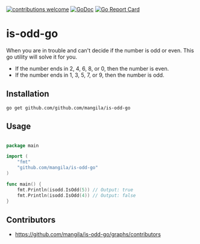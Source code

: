 [![contributions welcome](https://img.shields.io/badge/contributions-welcome-brightgreen.svg?style=flat)](https://github.com/mangila/is-odd-go/issues)
[![GoDoc](https://godoc.org/github.com/Pallinder/go-randomdata?status.svg)](https://godoc.org/github.com/mangila/is-odd-go)
[![Go Report Card](https://goreportcard.com/badge/github.com/Pallinder/go-randomdata)](https://goreportcard.com/report/github.com/mangila/is-odd-go)
# is-odd-go
When you are in trouble and can't decide if the number is odd or even. This go utility will solve it for you. 

* If the number ends in 2, 4, 6, 8, or 0, then the number is even.
* If the number ends in 1, 3, 5, 7, or 9, then the number is odd.

## Installation

```go get github.com/github.com/mangila/is-odd-go```

## Usage

```go

package main

import (
    "fmt"
    "github.com/mangila/is-odd-go"
)

func main() {
	fmt.Println(isodd.IsOdd(5)) // Output: true
	fmt.Println(isodd.IsOdd(4)) // Output: false
}

```
## Contributors

* https://github.com/mangila/is-odd-go/graphs/contributors